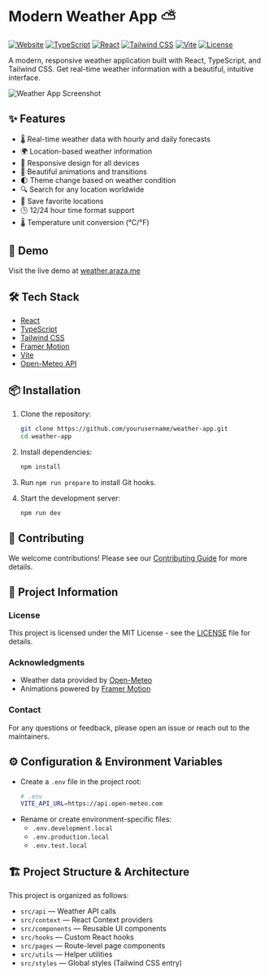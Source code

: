 # Modern Weather App ⛅

[![Website](https://img.shields.io/website?url=https%3A%2F%2Fweather.araza.me)](https://weather.araza.me)
[![TypeScript](https://img.shields.io/badge/TypeScript-007ACC?style=flat&logo=typescript&logoColor=white)](https://www.typescriptlang.org/)
[![React](https://img.shields.io/badge/React-20232A?style=flat&logo=react&logoColor=61DAFB)](https://reactjs.org/)
[![Tailwind CSS](https://img.shields.io/badge/Tailwind_CSS-38B2AC?style=flat&logo=tailwind-css&logoColor=white)](https://tailwindcss.com/)
[![Vite](https://img.shields.io/badge/Vite-646CFF?style=flat&logo=vite&logoColor=white)](https://vitejs.dev/)
[![License](https://img.shields.io/github/license/yourusername/weather-app)](LICENSE)

A modern, responsive weather application built with React, TypeScript, and Tailwind CSS. Get real-time weather information with a beautiful, intuitive interface.

![Weather App Screenshot](public/screenshot.png)

## ✨ Features

- 🌡️ Real-time weather data with hourly and daily forecasts
- 🌍 Location-based weather information
- 📱 Responsive design for all devices
- 🎨 Beautiful animations and transitions
- 🌓 Theme change based on weather condition
- 🔍 Search for any location worldwide
- 📍 Save favorite locations
- 🕒 12/24 hour time format support
- 🌡️ Temperature unit conversion (°C/°F)

## 🚀 Demo

Visit the live demo at [weather.araza.me](https://weather.araza.me)

## 🛠️ Tech Stack

- [React](https://reactjs.org/)
- [TypeScript](https://www.typescriptlang.org/)
- [Tailwind CSS](https://tailwindcss.com/)
- [Framer Motion](https://www.framer.com/motion/)
- [Vite](https://vitejs.dev/)
- [Open-Meteo API](https://open-meteo.com/)

## 📦 Installation

1. Clone the repository:
   ```bash
   git clone https://github.com/yourusername/weather-app.git
   cd weather-app
   ```

2. Install dependencies:
   ```bash
   npm install
   ```

3. Run `npm run prepare` to install Git hooks.
4. Start the development server:
   ```bash
   npm run dev
   ```

## 🤝 Contributing

We welcome contributions! Please see our [Contributing Guide](/.github/CONTRIBUTING.md) for more details.

## 📝 Project Information

### License
This project is licensed under the MIT License - see the [LICENSE](LICENSE) file for details.

### Acknowledgments
- Weather data provided by [Open-Meteo](https://open-meteo.com/)
- Animations powered by [Framer Motion](https://www.framer.com/motion/)

### Contact
For any questions or feedback, please open an issue or reach out to the maintainers.

## ⚙️ Configuration & Environment Variables

- Create a `.env` file in the project root:
  ```bash
  # .env
  VITE_API_URL=https://api.open-meteo.com
  ```
- Rename or create environment-specific files:
  - `.env.development.local`
  - `.env.production.local`
  - `.env.test.local`

## 🏗️ Project Structure & Architecture

This project is organized as follows:
- `src/api` — Weather API calls
- `src/context` — React Context providers
- `src/components` — Reusable UI components
- `src/hooks` — Custom React hooks
- `src/pages` — Route-level page components
- `src/utils` — Helper utilities
- `src/styles` — Global styles (Tailwind CSS entry)
